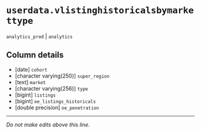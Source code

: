 # `userdata.vlistinghistoricalsbymarkettype`
`analytics_prod` | `analytics`

## Column details
* [date]      `cohort`
* [character varying(250)] `super_region`
* [text]      `market`
* [character varying(256)] `type`
* [bigint]    `listings`
* [bigint]    `oe_listings_historicals`
* [double precision] `oe_penetration`

-------------------------------------------------------------------------------
*Do not make edits above this line.*
